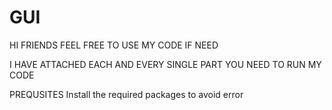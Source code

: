 # GUI
HI FRIENDS 
FEEL FREE TO USE MY CODE IF NEED 


I HAVE ATTACHED EACH AND EVERY SINGLE PART YOU NEED TO RUN MY CODE

PREQUSITES 
  Install the required packages to avoid error
